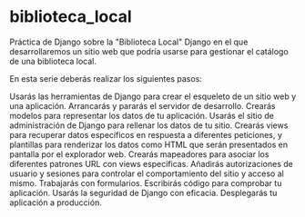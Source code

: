 # biblioteca_local

Práctica de Django sobre la "Biblioteca Local" Django en el que desarrollaremos un sitio web que podría usarse para gestionar el catálogo de una biblioteca local.

En esta serie deberás realizar los siguientes pasos:

Usarás las herramientas de Django para crear el esqueleto de un sitio web y una aplicación.
Arrancarás y pararás el servidor de desarrollo.
Crearás modelos para representar los datos de tu aplicación.
Usarás el sitio de administración de Django para rellenar los datos de tu sitio.
Crearás views para recuperar datos específicos en respuesta a diferentes peticiones, y plantillas para renderizar los datos como HTML que serán presentados en pantalla por el explorador web.
Crearás mapeadores para asociar los diferentes patrones URL con views específicas.
Añadirás autorizaciones de usuario y sesiones para controlar el comportamiento del sitio y acceso al mismo.
Trabajarás con formularios.
Escribirás código para comprobar tu aplicación.
Usarás la seguridad de Django con eficacia.
Desplegarás tu aplicación a producción.
